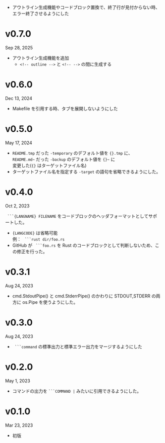 - アウトライン生成機能やコードブロック置換で、終了行が見付からない時、エラー終了させるようにした

v0.7.0
======
Sep 28, 2025

- アウトライン生成機能を追加
    - `<!-- outline -->` と `<!-- -->` の間に生成する

v0.6.0
======
Dec 13, 2024

- Makefile を引用する時、タブを展開しないようにした

v0.5.0
======
May 17, 2024

- `README.tmp` だった `-temporary` のデフォルト値を `{}.tmp` に、  
  `README.md~` だった `-backup` のデフォルト値を `{}~` に  
  変更した(`{}` はターゲットファイル名) 
- ターゲットファイル名を指定する `-target` の語句を省略できるようにした。

v0.4.0
=======
Oct 2, 2023

` ```{LANGNAME} FILENAME` をコードブロックのヘッダフォーマットとしてサポートした。

- `{LANGCODE}` は省略可能  
    例： ` ```rust dir/foo.rs`
- GitHub が ` ```foo.rs` を Rust のコードブロックとして判断しないため、この修正を行った。

v0.3.1
=======
Aug 24, 2023

- cmd.StdoutPipe() と cmd.StderrPipe() のかわりに STDOUT,STDERR の両方に os.Pipe を使うようにした。

v0.3.0
=======
Aug 24, 2023

- ` ```command` の標準出力と標準エラー出力をマージするようにした

v0.2.0
=======
May 1, 2023

- コマンドの出力を `` ```COMMAND | `` みたいに引用できるようにした。

v0.1.0
=======
Mar 23, 2023

- 初版
